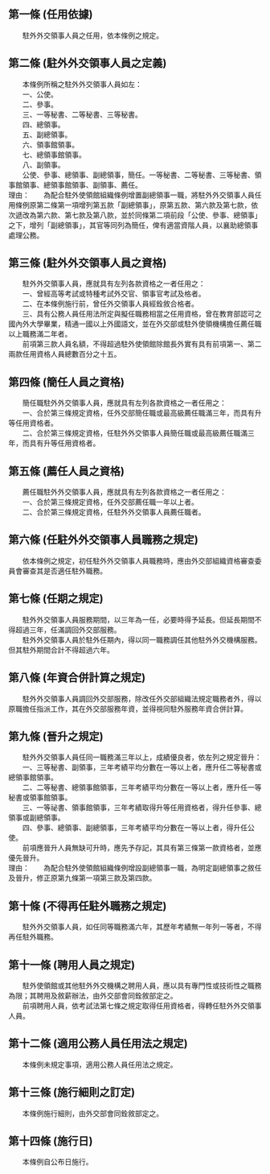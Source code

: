 第一條 (任用依據)
-----------------
　　駐外外交領事人員之任用，依本條例之規定。  


第二條 (駐外外交領事人員之定義)
-------------------------------
　　本條例所稱之駐外外交領事人員如左：  
　　一、公使。  
　　二、參事。  
　　三、一等秘書、二等秘書、三等秘書。  
　　四、總領事。  
　　五、副總領事。  
　　六、領事館領事。  
　　七、總領事館領事。  
　　八、副領事。  
　　公使、參事、總領事、副總領事，簡任。一等秘書、二等秘書、三等秘書、領事館領事、總領事館領事、副領事、薦任。  
理由：　　為配合駐外使領館組織條例增置副總領事一職，將駐外外交領事人員任用條例原第二條第一項增列第五款「副總領事」，原第五款、第六款及第七款，依次遞改為第六款、第七款及第八款，並於同條第二項前段「公使、參事、總領事」之下，增列「副總領事」，其官等同列為簡任，俾有適當資階人員，以襄助總領事處理公務。

第三條 (駐外外交領事人員之資格)
-------------------------------
　　駐外外交領事人員，應就具有左列各款資格之一者任用之：  
　　一、曾經高等考試或特種考試外交官、領事官考試及格者。  
　　二、在本條例施行前，曾任外交領事人員經銓敘合格者。  
　　三、具有公務人員任用法所定與擬任職務相當之任用資格，曾在教育部認可之國內外大學畢業，精通一國以上外國語文，並在外交部或駐外使領機構擔任薦任職以上職務滿二年者。  
　　前項第三款人員名額，不得超過駐外使領館除館長外實有具有前項第一、第二兩款任用資格人員總數百分之十五。  


第四條 (簡任人員之資格)
-----------------------
　　簡任職駐外外交領事人員，應就具有左列各款資格之一者任用之：  
　　一、合於第三條規定資格，任外交部簡任職或最高級薦任職滿三年，而具有升等任用資格者。  
　　二、合於第三條規定資格，任駐外外交領事人員簡任職或最高級薦任職滿三年，而具有升等任用資格者。  


第五條 (薦任人員之資格)
-----------------------
　　薦任職駐外外交領事人員，應就具有左列各款資格之一者任用之：  
　　一、合於第三條規定資格，任外交部薦任職一年以上者。  
　　二、合於第三條規定資格，任駐外外交領事人員薦任職者。  


第六條 (任駐外外交領事人員職務之規定)
-------------------------------------
　　依本條例之規定，初任駐外外交領事人員職務時，應由外交部組織資格審查委員會審查其是否適任駐外職務。  


第七條 (任期之規定)
-------------------
　　駐外外交領事人員服務期間，以三年為一任，必要時得予延長。但延長期間不得超過三年，任滿調回外交部服務。  
　　駐外外交領事人員於駐外任期內，得以同一職務調任其他駐外外交機構服務。但其駐外期間合計不得超過六年。  


第八條 (年資合併計算之規定)
---------------------------
　　駐外外交領事人員調回外交部服務，除改任外交部組織法規定職務者外，得以原職擔任指派工作，其在外交部服務年資，並得視同駐外服務年資合併計算。  


第九條 (晉升之規定)
-------------------
　　駐外外交領事人員任同一職務滿三年以上，成績優良者，依左列之規定晉升：  
　　一、三等秘書、副領事，三年考績平均分數在一等以上者，應升任二等秘書或總領事館領事。  
　　二、二等秘書、總領事館領事，三年考績平均分數在一等以上者，應升任一等秘書或領事館領事。  
　　三、一等祕書、領事館領事，三年考績取得升等任用資格者，得升任參事、總領事或副總領事。  
　　四、參事、總領事、副總領事，三年考績平均分數在一等以上者，得升任公使。  
　　前項應晉升人員無缺可升時，應先予存記，其具有第三條第一款資格者，並應優先晉升。  
理由：　　為配合駐外使領館組織條例增設副總領事一職，為明定副總領事之敘任及晉升，修正原第九條第一項第三款及第四款。

第十條 (不得再任駐外職務之規定)
-------------------------------
　　駐外外交領事人員，如任同等職務滿六年，其歷年考績無一年列一等者，不得再任駐外職務。  


第十一條 (聘用人員之規定)
-------------------------
　　駐外使領館或其他駐外外交機構之聘用人員，應以具有專門性或技術性之職務為限；其聘用及敘薪辦法，由外交部會同銓敘部定之。  
　　前項聘用人員，依考試法第七條之規定取得任用資格者，得轉任駐外外交領事人員。  


第十二條 (適用公務人員任用法之規定)
-----------------------------------
　　本條例未規定事項，適用公務人員任用法之規定。  


第十三條 (施行細則之訂定)
-------------------------
　　本條例施行細則，由外交部會同銓敘部定之。  


第十四條 (施行日)
-----------------
　　本條例自公布日施行。